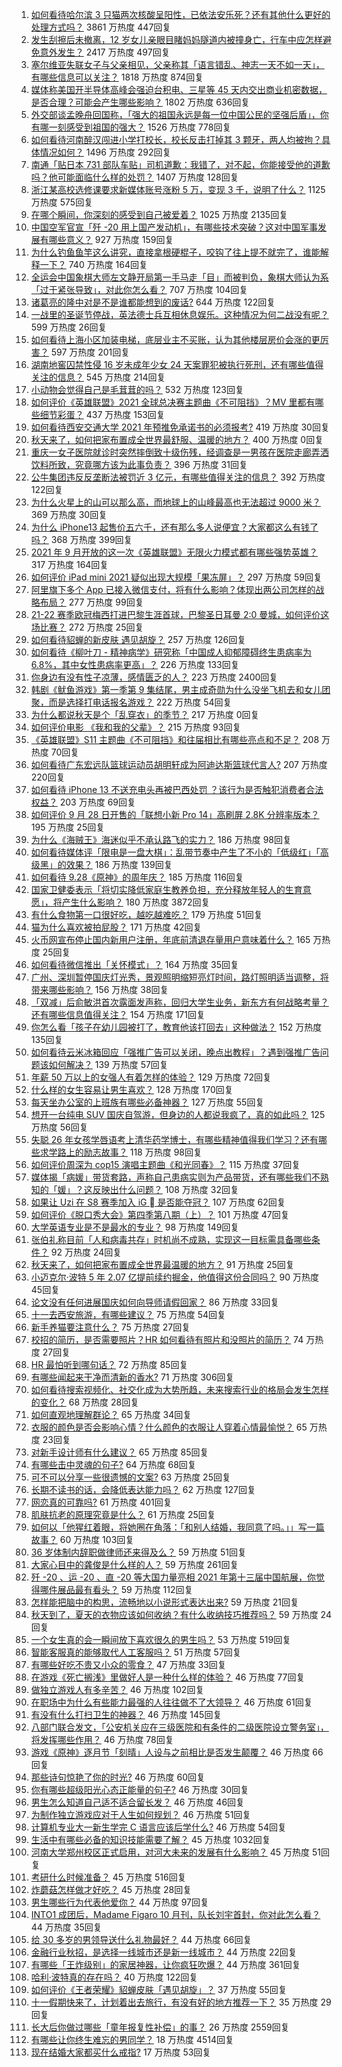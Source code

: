 1. [如何看待哈尔滨 3 只猫两次核酸呈阳性，已依法安乐死？还有其他什么更好的处理方式吗？](https://www.zhihu.com/question/489607802) 3861 万热度 447回复
1. [发生刮擦后未撤离，12 岁女儿亲眼目睹妈妈隧道内被撞身亡，行车中应怎样避免意外发生？](https://www.zhihu.com/question/489507521) 2417 万热度 497回复
1. [塞尔维亚失联女子与父亲相见，父亲称其「语言错乱、神志一天不如一天」，有哪些信息可以关注？](https://www.zhihu.com/question/489421956) 1818 万热度 874回复
1. [媒体称美国开半导体高峰会强迫台积电、三星等 45 天内交出商业机密数据，是否合理？可能会产生哪些影响？](https://www.zhihu.com/question/489382331) 1802 万热度 636回复
1. [外交部谈孟晚舟回国称，「强大的祖国永远是每一位中国公民的坚强后盾」，你有哪一刻感受到祖国的强大？](https://www.zhihu.com/question/489382506) 1526 万热度 778回复
1. [如何看待河南醉汉闯进小学打校长，校长反击打掉其 3 颗牙，两人均被拘？具体情况如何？](https://www.zhihu.com/question/489525178) 1496 万热度 292回复
1. [南通「贴日本 731 部队车贴」司机道歉：我错了，对不起，你能接受他的道歉吗？他可能面临什么样的处罚？](https://www.zhihu.com/question/489398737) 1407 万热度 128回复
1. [浙江某高校选修课要求新媒体账号涨粉 5 万，变现 3 千，说明了什么？](https://www.zhihu.com/question/489457437) 1125 万热度 575回复
1. [在哪个瞬间，你深刻的感受到自己被爱着？](https://www.zhihu.com/question/27864989) 1025 万热度 2135回复
1. [中国空军官宣「歼 -20 用上国产发动机」，有哪些技术突破？这对中国军事发展有哪些意义？](https://www.zhihu.com/question/489543928) 927 万热度 159回复
1. [为什么钓鱼鱼竿这么讲究，直接拿根硬棍子，咬钩了往上提不就完了，谁能解释一下？](https://www.zhihu.com/question/423533446) 740 万热度 164回复
1. [全运会中国象棋大师左文静开局第一手马走「目」而被判负，象棋大师认为系「过于紧张导致」，对此你怎么看？](https://www.zhihu.com/question/488696282) 707 万热度 104回复
1. [诸葛亮的隆中对是不是谁都能想到的废话?](https://www.zhihu.com/question/488224119) 644 万热度 122回复
1. [一战里的圣诞节停战，英法德士兵互相休息娱乐。这种情况为何二战没有呢？](https://www.zhihu.com/question/480205190) 599 万热度 26回复
1. [如何看待上海小区加装电梯，底层业主不买账，认为其他楼层房价会涨的更厉害？](https://www.zhihu.com/question/489243712) 597 万热度 201回复
1. [湖南地窖囚禁性侵 16 岁未成年少女 24 天案罪犯被执行死刑，还有哪些值得关注的信息？](https://www.zhihu.com/question/489691297) 545 万热度 214回复
1. [小动物会觉得自己是毛茸茸的吗？](https://www.zhihu.com/question/476062325) 532 万热度 123回复
1. [如何评价《英雄联盟》2021 全球总决赛主题曲《不可阻挡》？MV 里都有哪些细节彩蛋？](https://www.zhihu.com/question/489664626) 437 万热度 153回复
1. [如何看待西安交通大学 2021 年预推免承诺书的必须报考?](https://www.zhihu.com/question/489182462) 419 万热度 30回复
1. [秋天来了，如何把家布置成全世界最舒服、温暖的地方？](https://www.zhihu.com/roundtable/fallhome) 400 万热度 0回复
1. [重庆一女子医院就诊时突然摔倒致十级伤残，经调查是一男孩在医院走廊弄洒饮料所致，究竟哪方该为此事负责？](https://www.zhihu.com/question/489435098) 396 万热度 31回复
1. [公牛集团违反反垄断法被罚近 3 亿元，有哪些值得关注的信息？](https://www.zhihu.com/question/489352293) 392 万热度 122回复
1. [为什么火星上的山可以那么高，而地球上的山峰最高也无法超过 9000 米？](https://www.zhihu.com/question/480648067) 369 万热度 30回复
1. [为什么 iPhone13 起售价五六千，还有那么多人说便宜？大家都这么有钱了吗？](https://www.zhihu.com/question/487409828) 368 万热度 399回复
1. [2021 年 9 月开放的这一次《英雄联盟》无限火力模式都有哪些强势英雄？](https://www.zhihu.com/question/489071881) 317 万热度 164回复
1. [如何评价 iPad mini 2021 疑似出现大规模「果冻屏」？](https://www.zhihu.com/question/488988294) 297 万热度 59回复
1. [阿里旗下多个 App 已接入微信支付，将有什么影响？体现出两公司怎样的战略布局？](https://www.zhihu.com/question/489459820) 277 万热度 99回复
1. [21-22 赛季欧冠梅西打进巴黎生涯首球，巴黎圣日耳曼 2:0 曼城，如何评价这场比赛？](https://www.zhihu.com/question/489656309) 272 万热度 25回复
1. [如何看待貂蝉的新皮肤 遇见胡旋？](https://www.zhihu.com/question/489511014) 257 万热度 126回复
1. [如何看待《柳叶刀 - 精神病学》研究称「中国成人抑郁障碍终生患病率为 6.8%，其中女性患病率更高」？](https://www.zhihu.com/question/489268879) 226 万热度 133回复
1. [你身边有没有性子凉薄，感情匮乏的人？](https://www.zhihu.com/question/388065495) 223 万热度 2400回复
1. [韩剧《鱿鱼游戏》第一季第 9 集结尾，男主成奇勋为什么没坐飞机去和女儿团聚，而是选择打电话报名游戏？](https://www.zhihu.com/question/488128127) 222 万热度 54回复
1. [为什么都说秋天是个「乱穿衣」的季节？](https://www.zhihu.com/roundtable/yijianruqiu) 217 万热度 0回复
1. [如何评价电影 《我和我的父辈》？](https://www.zhihu.com/question/481754203) 215 万热度 93回复
1. [《英雄联盟》S11 主题曲《不可阻挡》和往届相比有哪些亮点和不足？](https://www.zhihu.com/question/489665278) 208 万热度 70回复
1. [如何看待广东宏远队篮球运动员胡明轩成为阿迪达斯篮球代言人?](https://www.zhihu.com/question/489300348) 207 万热度 220回复
1. [如何看待 iPhone 13 不送充电头再被巴西处罚 ？该行为是否触犯消费者合法权益？](https://www.zhihu.com/question/489547149) 203 万热度 69回复
1. [如何评价 9 月 28 日开售的「联想小新 Pro 14」高刷屏 2.8K 分辨率版本？](https://www.zhihu.com/question/487762968) 195 万热度 25回复
1. [为什么《海贼王》海迷似乎不承认路飞的实力？](https://www.zhihu.com/question/489198935) 186 万热度 98回复
1. [如何看待媒体评「限电是一盘大棋」：乱带节奏中产生了不小的「低级红」「高级黑」的效果？](https://www.zhihu.com/question/489663087) 186 万热度 139回复
1. [如何看待 9.28《原神》的周年庆？](https://www.zhihu.com/question/489480851) 185 万热度 116回复
1. [国家卫健委表示「将切实降低家庭生教养负担，充分释放年轻人的生育意愿」，将产生什么影响？](https://www.zhihu.com/question/489359595) 180 万热度 3872回复
1. [有什么食物第一口很好吃，越吃越难吃？](https://www.zhihu.com/question/487748721) 179 万热度 51回复
1. [猫为什么喜欢被拍屁股？](https://www.zhihu.com/question/407293886) 171 万热度 42回复
1. [火币网宣布停止国内新用户注册，年底前清退存量用户意味着什么？](https://www.zhihu.com/question/489251513) 165 万热度 25回复
1. [如何看待微信推出「关怀模式」？](https://www.zhihu.com/question/489230609) 164 万热度 35回复
1. [广州、深圳暂停国庆灯光秀，景观照明缩短亮灯时间，路灯照明适当调整，将带来哪些影响？](https://www.zhihu.com/question/489694383) 156 万热度 38回复
1. [「双减」后俞敏洪首次露面发声称，回归大学生业务，新东方有何战略考量？还有哪些信息值得关注？](https://www.zhihu.com/question/489244809) 154 万热度 171回复
1. [你怎么看「孩子在幼儿园被打了，教育他该打回去」这种做法？](https://www.zhihu.com/question/487884725) 152 万热度 135回复
1. [如何看待云米冰箱回应「强推广告可以关闭，晚点出教程」？遇到强推广告问题该如何解决？](https://www.zhihu.com/question/489541531) 139 万热度 57回复
1. [年薪 50 万以上的女强人有着怎样的体验？](https://www.zhihu.com/question/488819252) 129 万热度 72回复
1. [什么样的女生容易让男生喜欢？](https://www.zhihu.com/question/466160793) 128 万热度 170回复
1. [每天坐办公室的上班族有哪些必备神器？](https://www.zhihu.com/question/48199653) 127 万热度 55回复
1. [想开一台纯电 SUV 国庆自驾游，但身边的人都说我疯了，真的如此吗？](https://www.zhihu.com/question/489382029) 125 万热度 56回复
1. [失聪 26 年女孩学唇语考上清华药学博士，有哪些精神值得我们学习？还有哪些求学路上的励志故事？](https://www.zhihu.com/question/489122771) 118 万热度 98回复
1. [如何评价周深为 cop15 演唱主题曲《和光同春》？](https://www.zhihu.com/question/489418710) 115 万热度 37回复
1. [媒体揭「病媛」带货套路，声称自己患病实则为产品带货，还有哪些我们不熟知的「媛」？这反映出什么问题？](https://www.zhihu.com/question/489598243) 108 万热度 32回复
1. [如果让 Uzi 在 S8 赛季加入 iG  是否能夺冠？](https://www.zhihu.com/question/488259045) 107 万热度 62回复
1. [如何评价《脱口秀大会》第四季第八期（上）？](https://www.zhihu.com/question/488694394) 101 万热度 47回复
1. [大学英语专业是不是最水的专业？](https://www.zhihu.com/question/267631217) 98 万热度 149回复
1. [张伯礼称目前「人和病毒共存」时机尚不成熟，实现这一目标需具备哪些条件？](https://www.zhihu.com/question/489156286) 92 万热度 24回复
1. [秋天来了，如何把家布置成全世界最温暖的地方？](https://www.zhihu.com/question/486809530) 91 万热度 25回复
1. [小迈克尔·波特 5 年 2.07 亿提前续约掘金，他值得这份合同吗？](https://www.zhihu.com/question/489469011) 90 万热度 45回复
1. [论文没有任何进展国庆如何向导师请假回家？](https://www.zhihu.com/question/489042232) 86 万热度 33回复
1. [十一去西安旅游，有哪些建议？](https://www.zhihu.com/question/484017092) 75 万热度 54回复
1. [新手养猫要注意什么？](https://www.zhihu.com/question/318498786) 75 万热度 27回复
1. [校招的简历，是否需要照片？HR 如何看待有照片和没照片的简历？](https://www.zhihu.com/question/376448464) 74 万热度 27回复
1. [HR 最怕听到哪句话？](https://www.zhihu.com/question/477188555) 72 万热度 85回复
1. [有哪些闻起来干净而清新的香水?](https://www.zhihu.com/question/27502413) 71 万热度 306回复
1. [如何看待搜索视频化、社交化成为大势所趋，未来搜索行业的格局会发生怎样的变化？](https://www.zhihu.com/question/489539254) 68 万热度 28回复
1. [如何直观地理解群论？](https://www.zhihu.com/question/23091609) 65 万热度 34回复
1. [衣服的颜色是否会影响心情？什么颜色的衣服让人穿着心情最愉悦？](https://www.zhihu.com/question/489123134) 65 万热度 23回复
1. [对新手设计师有什么建议？](https://www.zhihu.com/question/465699978) 65 万热度 85回复
1. [有哪些击中灵魂的句子?](https://www.zhihu.com/question/481631262) 64 万热度 68回复
1. [可不可以分享一些很遗憾的文案?](https://www.zhihu.com/question/488378164) 63 万热度 25回复
1. [长期不读书的话，会降低表达能力吗？](https://www.zhihu.com/question/489136200) 62 万热度 127回复
1. [网恋真的可靠吗?](https://www.zhihu.com/question/483819783) 61 万热度 401回复
1. [肌肤抗老的原理究竟是什么？](https://www.zhihu.com/question/286229191) 61 万热度 25回复
1. [如何以「他猩红着眼，将她圈在角落：「和别人结婚，我同意了吗。」」写一篇故事？](https://www.zhihu.com/question/482370263) 60 万热度 103回复
1. [36 岁体制内辞职做律师还来得及么？](https://www.zhihu.com/question/484184806) 59 万热度 51回复
1. [大家心目中的龚俊是什么样的人？](https://www.zhihu.com/question/458323951) 59 万热度 261回复
1. [歼 -20 、运 -20 、直 -20 等大国力量亮相 2021 年第十三届中国航展，你觉得哪件展品最有看头？](https://www.zhihu.com/question/489506069) 59 万热度 112回复
1. [怎样能把脑中的构思，流畅地以小说形式表达出来?](https://www.zhihu.com/question/487605967) 59 万热度 21回复
1. [秋天到了，夏天的衣物应该如何收纳？有什么收纳技巧推荐吗？](https://www.zhihu.com/question/483836850) 59 万热度 24回复
1. [一个女生真的会一瞬间放下喜欢很久的男生吗？](https://www.zhihu.com/question/482254643) 53 万热度 519回复
1. [智能客服真的能够取代人工客服吗？](https://www.zhihu.com/question/64372286) 51 万热度 57回复
1. [有哪些好吃不贵又小众的零食？](https://www.zhihu.com/question/485389684) 47 万热度 33回复
1. [在游戏《死亡搁浅》里做好人是一种什么样的体验？](https://www.zhihu.com/question/488296928) 46 万热度 77回复
1. [做独立游戏人有多辛苦？](https://www.zhihu.com/question/47648061) 46 万热度 102回复
1. [在职场中为什么有些能力最强的人往往做不了大领导？](https://www.zhihu.com/question/487174376) 46 万热度 61回复
1. [有没有什么打扫卫生的神器？](https://www.zhihu.com/question/24018780) 46 万热度 145回复
1. [八部门联合发文，「公安机关应在三级医院和有条件的二级医院设立警务室」，将发挥哪些作用？](https://www.zhihu.com/question/489292140) 46 万热度 78回复
1. [游戏《原神》逐月节「刻晴」人设与之前相比是否发生颠覆？](https://www.zhihu.com/question/489423774) 46 万热度 66回复
1. [那些诗句惊艳了你的时光?](https://www.zhihu.com/question/482336250) 46 万热度 60回复
1. [你有哪些超级阳光心态正能量的句子?](https://www.zhihu.com/question/484115661) 46 万热度 30回复
1. [男生怎么知道自己适不适合留长发？](https://www.zhihu.com/question/319254134) 46 万热度 46回复
1. [为制作独立游戏应对于人生如何规划？](https://www.zhihu.com/question/479071456) 46 万热度 51回复
1. [计算机专业大一新生学完 C 语言应该后学什么?](https://www.zhihu.com/question/428288061) 46 万热度 54回复
1. [生活中有哪些必备的知识技能需要了解？](https://www.zhihu.com/question/35112627) 45 万热度 1032回复
1. [河南大学郑州校区正式启用，对河大未来的发展有什么影响？](https://www.zhihu.com/question/488921219) 45 万热度 51回复
1. [考研什么时候准备？](https://www.zhihu.com/question/46869085) 45 万热度 516回复
1. [炸蘑菇怎样做才好吃？](https://www.zhihu.com/question/20613386) 45 万热度 28回复
1. [男生哪些行为代表他爱你？](https://www.zhihu.com/question/460665781) 44 万热度 97回复
1. [INTO1 成团后，Madame Figaro 10 月刊，队长刘宇首封，你对此怎么看？](https://www.zhihu.com/question/489383398) 44 万热度 35回复
1. [给 30 多岁的男领导送什么礼物最好？](https://www.zhihu.com/question/486817828) 44 万热度 66回复
1. [金融行业秋招，是选择一线城市还是新一线城市？](https://www.zhihu.com/question/457057277) 44 万热度 22回复
1. [有哪些「王炸级别」的家居神器，让你疯狂吹爆？](https://www.zhihu.com/question/434514475) 44 万热度 361回复
1. [哈利·波特真的存在吗？](https://www.zhihu.com/question/480216291) 40 万热度 122回复
1. [如何评价《王者荣耀》貂蝉皮肤「遇见胡旋」？](https://www.zhihu.com/question/489339782) 37 万热度 55回复
1. [十一假期快来了，计划着出去旅行，有没有好的地方推荐一下？](https://www.zhihu.com/question/486271852) 35 万热度 29回复
1. [长大后你做过哪些「童年报复性补偿」的事？](https://www.zhihu.com/question/476031896) 26 万热度 2559回复
1. [有哪些让你终生难忘的男同学？](https://www.zhihu.com/question/55323615) 18 万热度 4514回复
1. [现在结婚大家都买什么戒指?](https://www.zhihu.com/question/489077147) 17 万热度 53回复